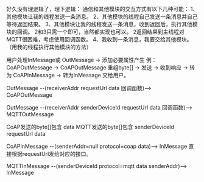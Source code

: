 好久没有理逻辑了，理下逻辑：
通信和其他模块的交互方式有以下几种可能：
1、其他模块让我的线程发送一条消息。
2、其他模块的线程自己发送一条消息并自己等待返回结果。
3、其他模块让我的线程发送一条消息，收到返回后，执行其他模块的回调。
2和3只需一个即可，当然都实现也可以。 2返回结果到主线程对MQTT很困难，考虑使用回调函数。
4、我收到一条消息，我要交给其他模块。（用我的线程执行其他模块的方法）

用户处理InMessage或 OutMessage -> 添加必要属性产生 例：CoAPOutMessage 
-> CoAPOutMessage 重组byte[] -> 发送 -> 收到响应 -> 转为 CoAPInMessage
-> 转为InMessage 交给用户。

OutMessage --(receiverAddr requestUrl data 回调函数)--> CoAPOutMessage

OutMessage --(receiverAddr senderDeviceId requestUrl data 回调函数)--> MQTTOutMessage

CoAP发送的byte[]包含 data
MQTT发送的byte[]包含 senderDeviceId requestUrl data

CoAPInMessage --(senderAddr=null protocol=coap data)--> InMessage 直接根据requestUrl发给对应的接口。

MQTTInMessage --(senderDeviceId protocol=mqtt data senderAddr)--> InMessage